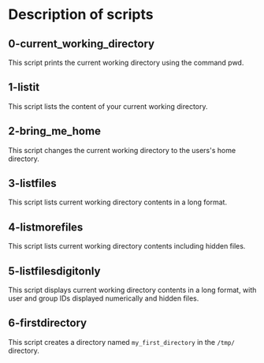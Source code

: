 # Description of scripts

## 0-current_working_directory
This script prints the current working directory using the command pwd.

## 1-listit
This script lists the content of your current working directory.

## 2-bring_me_home
This script changes the current working directory to the users's home directory.

## 3-listfiles
This script lists current working directory contents in a long format.

## 4-listmorefiles
This script lists current working directory contents including hidden files.

## 5-listfilesdigitonly
This script displays current working directory contents in a long format, with user and group IDs displayed numerically and hidden files.

## 6-firstdirectory
This script creates a directory named `my_first_directory` in the `/tmp/` directory.


